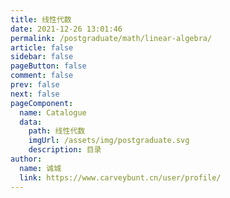 ```yaml
---
title: 线性代数
date: 2021-12-26 13:01:46
permalink: /postgraduate/math/linear-algebra/
article: false
sidebar: false
pageButton: false
comment: false
prev: false
next: false
pageComponent: 
  name: Catalogue
  data: 
    path: 线性代数
    imgUrl: /assets/img/postgraduate.svg
    description: 目录
author: 
  name: 诚城
  link: https://www.carveybunt.cn/user/profile/
---
```

